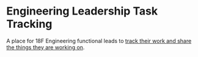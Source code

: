 # Engineering Leadership Task Tracking

A place for 18F Engineering functional leads to [track their work and share the things they are working on](https://github.com/18F/eng-leadership/projects).
